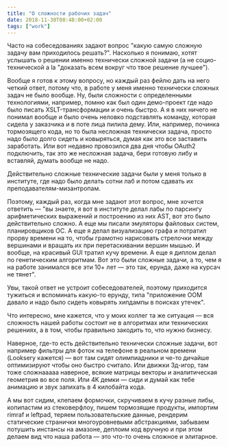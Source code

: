 ```yaml
---
title: "О сложности рабочих задач"
date: 2018-11-30T08:48:00+02:00
tags: ["work"]
---
```


Часто на собеседованиях задают вопрос "какую самую сложную задачу вам приходилось решать?". Насколько я понимаю, хотят услышать о решении именно технически сложной задачи (а не социо-технической a la "доказать всем вокруг что твое решение лучшее").

Вообще я готов к этому вопросу, но каждый раз фейлю дать на него четкий ответ, потому что, в работе у меня именно технически сложных задач не было вообще. Ну, были сложности с определенными технологиями, например, помню как был один демо-проект где надо было писать XSLT-трансформации и очень быстро. А я в них ничего не понимал вообще и было очень неловко подставлять команду, которая сидела у заказчика  и в поте лица пилила дему. Или, например, починка тормозящего кода, но то была несложная технически задача, просто надо было долго сидеть и ковыряться, думая как это все заставить заработать. Или вот недавно провозился два дня чтобы OAuth2 подключить, так это же несложная задача, бери готовую либу и вставляй, думать вообще не надо.

Действительно сложные технические задачи были у меня только в институте, где надо было делать сотни лаб и потом сдавать их преподавателям-мизантропам.

Поэтому, каждый раз, когда мне задают этот вопрос, мне хочется ответить — "вы знаете, я вот в институте делал лабы по парсингу арифметических выражений и построению из них AST, вот это было действительно сложно. А еще мы писали эмуляторы файловых систем, планировщиков ОС. А еще я делал визуализацию графа и потратил прорву времени на то, чтобы грамотно нарисовать стрелочки между вершинами и вращать их при перетаскивании вершин мышью. И вообще, на красивый GUI тратил кучу времени. А еще я диплом делал по генетическим алгоритмам. Вот это были сложные задачи, а то, чем я на работе занимался все эти 10+ лет — это так, ерунда, даже на курсач не тянет".

Увы, такой ответ не устроит собеседователей, поэтому приходится тужиться и вспоминать какую-то ерунду, типа "приложение ООМ давало и надо было сидеть ковырять хипдампы в поисках утечек".

Что интересно, мне кажется, что у моих коллег та же ситуация — вся сложность нашей работы состоит не в алгоритмах или технических решениях, а в том, чтобы правильно закодить то, что нужно бизнесу. 

Наверное, где-то есть действительно технически сложные задачи, вот например фильтры для фоток на телефоне в реальном времени (Looksery кажется) — вот там сидят олимпиадники и че-то дичайше оптимизируют чтобы оно быстро считало. Или движки 3д-игор, там тоже сложнааааа наверное, всякие матрицы векторы и аналитическая геометрия во все поля. Или 4K демки — сиди и думай как тебе анимацию и звук запихать в 4 килобайта кода.

А мы вот сидим, клепаем формочки, скручиваем в кучу разные либы, копипастим из стековерфлоу, пишем тормозящие продукты, импортим rimraf и leftpad, теряем пользовательские данные, рендерим статические странички многоуровневыми абстракциями, забываем потушить инстансы на амазоне, деплоим код вручную и при этом делаем вид что наша работа — это что-то очень сложное и элитарное.
